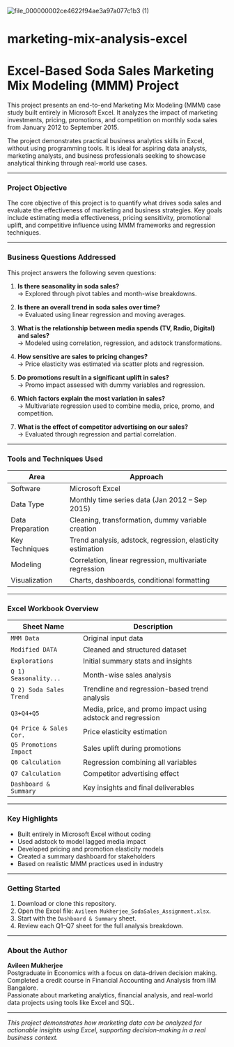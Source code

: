 ![file_000000002ce4622f94ae3a97a077c1b3 (1)](https://github.com/user-attachments/assets/0732b67c-ba7d-4a09-bde0-cab25fb21a69)

# marketing-mix-analysis-excel
# Excel-Based Soda Sales Marketing Mix Modeling (MMM) Project

This project presents an end-to-end Marketing Mix Modeling (MMM) case study built entirely in Microsoft Excel. It analyzes the impact of marketing investments, pricing, promotions, and competition on monthly soda sales from January 2012 to September 2015.

The project demonstrates practical business analytics skills in Excel, without using programming tools. It is ideal for aspiring data analysts, marketing analysts, and business professionals seeking to showcase analytical thinking through real-world use cases.

---

### Project Objective

The core objective of this project is to quantify what drives soda sales and evaluate the effectiveness of marketing and business strategies. Key goals include estimating media effectiveness, pricing sensitivity, promotional uplift, and competitive influence using MMM frameworks and regression techniques.

---

### Business Questions Addressed

This project answers the following seven questions:

1. **Is there seasonality in soda sales?**  
   → Explored through pivot tables and month-wise breakdowns.

2. **Is there an overall trend in soda sales over time?**  
   → Evaluated using linear regression and moving averages.

3. **What is the relationship between media spends (TV, Radio, Digital) and sales?**  
   → Modeled using correlation, regression, and adstock transformations.

4. **How sensitive are sales to pricing changes?**  
   → Price elasticity was estimated via scatter plots and regression.

5. **Do promotions result in a significant uplift in sales?**  
   → Promo impact assessed with dummy variables and regression.

6. **Which factors explain the most variation in sales?**  
   → Multivariate regression used to combine media, price, promo, and competition.

7. **What is the effect of competitor advertising on our sales?**  
   → Evaluated through regression and partial correlation.

---

### Tools and Techniques Used

| Area                 | Approach                                                      |
|----------------------|---------------------------------------------------------------|
| Software             | Microsoft Excel                                               |
| Data Type            | Monthly time series data (Jan 2012 – Sep 2015)                |
| Data Preparation     | Cleaning, transformation, dummy variable creation             |
| Key Techniques       | Trend analysis, adstock, regression, elasticity estimation     |
| Modeling             | Correlation, linear regression, multivariate regression       |
| Visualization        | Charts, dashboards, conditional formatting                    |

---

### Excel Workbook Overview

| Sheet Name               | Description                                                            |
|--------------------------|------------------------------------------------------------------------|
| `MMM Data`               | Original input data                                                    |
| `Modified DATA`          | Cleaned and structured dataset                                         |
| `Explorations`           | Initial summary stats and insights                                     |
| `Q 1) Seasonality...`    | Month-wise sales analysis                                              |
| `Q 2) Soda Sales Trend`  | Trendline and regression-based trend analysis                          |
| `Q3+Q4+Q5`               | Media, price, and promo impact using adstock and regression            |
| `Q4 Price & Sales Cor.`  | Price elasticity estimation                                            |
| `Q5 Promotions Impact`   | Sales uplift during promotions                                         |
| `Q6 Calculation`         | Regression combining all variables                                     |
| `Q7 Calculation`         | Competitor advertising effect                                          |
| `Dashboard & Summary`    | Key insights and final deliverables                                    |

---

### Key Highlights

- Built entirely in Microsoft Excel without coding
- Used adstock to model lagged media impact
- Developed pricing and promotion elasticity models
- Created a summary dashboard for stakeholders
- Based on realistic MMM practices used in industry

---

### Getting Started

1. Download or clone this repository.
2. Open the Excel file: `Avileen Mukherjee_SodaSales_Assignment.xlsx`.
3. Start with the `Dashboard & Summary` sheet.
4. Review each Q1–Q7 sheet for the full analysis breakdown.

---

### About the Author

**Avileen Mukherjee**  
Postgraduate in Economics with a focus on data-driven decision making.  
Completed a credit course in Financial Accounting and Analysis from IIM Bangalore.  
Passionate about marketing analytics, financial analysis, and real-world data projects using tools like Excel and SQL.

---

*This project demonstrates how marketing data can be analyzed for actionable insights using Excel, supporting decision-making in a real business context.*
